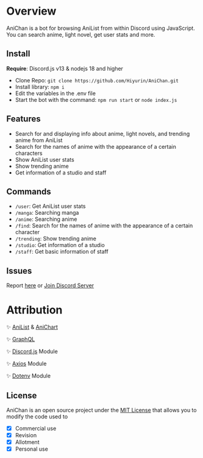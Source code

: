 # Overview

AniChan is a bot for browsing AniList from within Discord using JavaScript.
You can search anime, light novel, get user stats and more.

## Install
**__Require__**: Discord.js v13 & nodejs 18 and higher
- Clone Repo: ``git clone https://github.com/Hiyurin/AniChan.git``
- Install library: ``npm i``
- Edit the variables in the .env file
- Start the bot with the command: ``npm run start`` or ``node index.js``

## Features

- Search for and displaying info about anime, light novels, and trending anime from AniList
- Search for the names of anime with the appearance of a certain characters
- Show AniList user stats
- Show trending anime
- Get information of a studio and staff

## Commands
- ``/user``: Get AniList user stats
- ``/manga``: Searching manga
- ``/anime``: Searching anime
- ``/find``: Search for the names of anime with the appearance of a certain character
- ``/trending``: Show trending anime
- ``/studio``: Get information of a studio
- ``/staff``: Get basic information of staff
## Issues 
Report [here](https://github.com/Hiyurin/AniChan/issues) or [Join Discord Server](https://discord.gg/wvsC4BZhdK)

# Attribution

✨ [AniList](https://anilist.co) & [AniChart](https://anichart.net)

✨ [GraphQL](https://graphql.org)

✨ [Discord.js](https://discord.js.org) Module

✨ [Axios](https://axios-http.com) Module 

✨ [Dotenv](https://dotenv.org) Module 

## License
AniChan is an open source project under the [MIT License](https://en.wikipedia.org/wiki/MIT_License)  that allows you to modify the code used to
- [x] Commercial use
- [x] Revision
- [x] Allotment
- [x] Personal use
